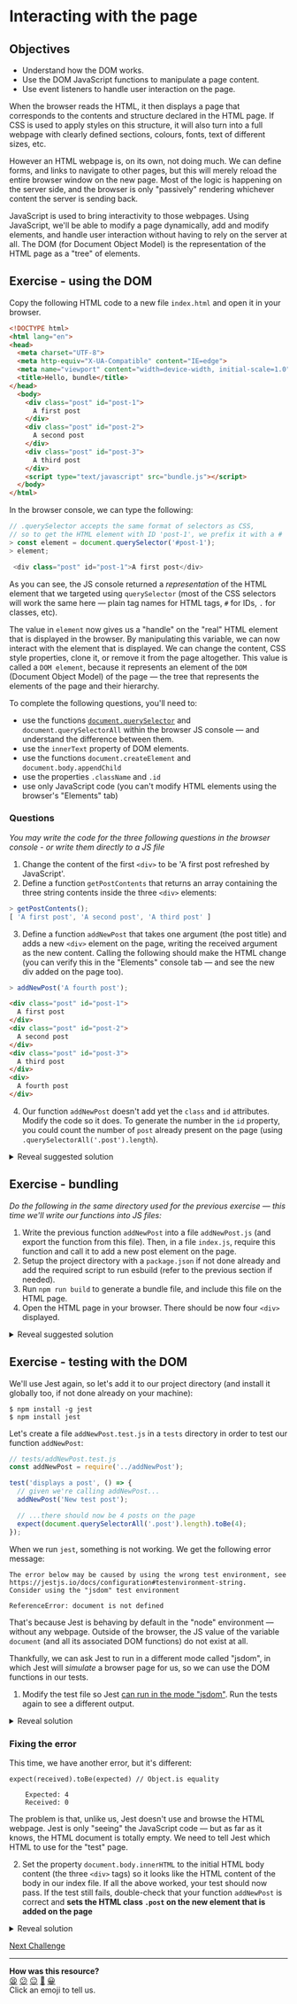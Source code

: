 # Interacting with the page

## Objectives

 * Understand how the DOM works.
 * Use the DOM JavaScript functions to manipulate a page content.
 * Use event listeners to handle user interaction on the page.

<!-- OMITTED -->

When the browser reads the HTML, it then displays a page that corresponds to the contents and structure declared in the HTML page. If CSS is used to apply styles on this structure, it will also turn into a full webpage with clearly defined sections, colours, fonts, text of different sizes, etc.

However an HTML webpage is, on its own, not doing much. We can define forms, and links to navigate to other pages, but this will merely reload the entire browser window on the new page. Most of the logic is happening on the server side, and the browser is only "passively" rendering whichever content the server is sending back.

JavaScript is used to bring interactivity to those webpages. Using JavaScript, we'll be able to modify a page dynamically, add and modify elements, and handle user interaction without having to rely on the server at all. The DOM (for Document Object Model) is the representation of the HTML page as a "tree" of elements.

## Exercise - using the DOM

Copy the following HTML code to a new file `index.html` and open it in your browser.

```html
<!DOCTYPE html>
<html lang="en">
<head>
  <meta charset="UTF-8">
  <meta http-equiv="X-UA-Compatible" content="IE=edge">
  <meta name="viewport" content="width=device-width, initial-scale=1.0">
  <title>Hello, bundle</title>
</head>
  <body>
    <div class="post" id="post-1">
      A first post
    </div>
    <div class="post" id="post-2">
      A second post
    </div>
    <div class="post" id="post-3">
      A third post
    </div>
    <script type="text/javascript" src="bundle.js"></script>
  </body>
</html>
```

In the browser console, we can type the following:

```javascript
// .querySelector accepts the same format of selectors as CSS,
// so to get the HTML element with ID 'post-1', we prefix it with a #
> const element = document.querySelector('#post-1'); 
> element;

 <div class="post" id="post-1">A first post</div>
```

As you can see, the JS console returned a *representation* of the HTML element that we targeted using `querySelector` (most of the CSS selectors will work the same here — plain tag names for HTML tags, `#` for IDs, `.` for classes, etc).

The value in `element` now gives us a "handle" on the "real" HTML element that is displayed in the browser. By manipulating this variable, we can now interact with the element that is displayed. We can change the content, CSS style properties, clone it, or remove it from the page altogether. This value is called a `DOM element`, because it represents an element of the `DOM` (Document Object Model) of the page — the tree that represents the elements of the page and their hierarchy. 

To complete the following questions, you'll need to:
 * use the functions [`document.querySelector`](https://developer.mozilla.org/en-US/docs/Web/API/Document/querySelector) and `document.querySelectorAll` within the browser JS console — and understand the difference between them.
 * use the `innerText` property of DOM elements.
 * use the functions `document.createElement` and `document.body.appendChild`
 * use the properties `.className` and `.id`
 * use only JavaScript code (you can't modify HTML elements using the browser's "Elements" tab)

### Questions

*You may write the code for the three following questions in the browser console - or write them directly to a JS file*

1. Change the content of the first `<div>` to be 'A first post refreshed by JavaScript'.
2. Define a function `getPostContents` that returns an array containing the three string contents inside the three `<div>` elements:

```javascript
> getPostContents();
[ 'A first post', 'A second post', 'A third post' ]
```

3. Define a function `addNewPost` that takes one argument (the post title) and adds a new `<div>` element on the page, writing the received argument as the new content. Calling the following should make the HTML change (you can verify this in the "Elements" console tab — and see the new div added on the page too).

```javascript
> addNewPost('A fourth post');
```

```html
<div class="post" id="post-1">
  A first post
</div>
<div class="post" id="post-2">
  A second post
</div>
<div class="post" id="post-3">
  A third post
</div>
<div>
  A fourth post
</div>
```

4. Our function `addNewPost` doesn't add yet the `class` and `id` attributes. Modify the code so it does. To generate the number in the `id` property, you could count the number of `post` already present on the page (using `.querySelectorAll('.post').length`).

<details>
  <summary>Reveal suggested solution</summary>

  1. Changing the content of the first div:
  ```js
  const element = document.querySelector('#post-1'); 
  element.innerText = 'A first post refreshed by JavaScript';
  ```

  2. The function `getPostsContents`:
  ```js
  const getPostsContents = () => {
    const elements = document.querySelectorAll('div');
    const contents = [];
    elements.forEach(element => {
      contents.push(element.innerText);
    });

    return contents;
  }
  ```

  3. The function `addNewPost`:
  ```js
  const addNewPost = (title) => {
    const newPostEl = document.createElement('div');
    // calculate the new number for the html ID
    const newId = document.querySelectorAll('.post').length + 1;

    newPostEl.innerText = title;
    newPostEl.className = 'post';
    newPostEl.id = 'post-' + newId;
    document.body.appendChild(newPostEl);
  }
  ```
</details>

## Exercise - bundling 

*Do the following in the same directory used for the previous exercise — this time we'll write our functions into JS files:*

1. Write the previous function `addNewPost` into a file `addNewPost.js` (and export the function from this file). Then, in a file `index.js`, require this function and call it to add a new post element on the page.
2. Setup the project directory with a `package.json` if not done already and add the required script to run esbuild (refer to the previous section if needed).
3. Run `npm run build` to generate a bundle file, and include this file on the HTML page.
4. Open the HTML page in your browser. There should be now four `<div>` displayed.

<details>
  <summary>Reveal suggested solution</summary>

  1. The file `addNewPost.js`:
  ```js
  const addNewPost = (title) => {
    const newPostEl = document.createElement('div');
    // calculate the new number for the html ID
    const newId = document.querySelectorAll('.post').length + 1;

    newPostEl.innerText = title;
    newPostEl.className = 'post';
    newPostEl.id = 'post-' + newId;
    document.body.appendChild(newPostEl);
  }

  module.exports = addNewPost;
  ```

  2. The file `index.js`
  ```js
  const addNewPost = require('./addNewPost');

  addNewPost('I am a new post');
  ```

  3. The `package.json` file with the "build" script added — yours might be slightly different:
  ```json
  {
    "dependencies": {
      "esbuild": "^0.13.12"
    },
    "scripts": {
      "build": "esbuild index.js --bundle --outfile=bundle.js --watch"
    },
    "name": "js-dom-exercise",
    "version": "1.0.0",
    "main": "index.js",
    "devDependencies": {},
    "author": "",
    "license": "ISC",
    "description": ""
  }
  ```
</details>

## Exercise - testing with the DOM

We'll use Jest again, so let's add it to our project directory (and install it globally too, if not done already on your machine):

```
$ npm install -g jest
$ npm install jest
```

Let's create a file `addNewPost.test.js` in a `tests` directory in order to test our function `addNewPost`:

```javascript
// tests/addNewPost.test.js
const addNewPost = require('../addNewPost');

test('displays a post', () => {
  // given we're calling addNewPost...
  addNewPost('New test post');

  // ...there should now be 4 posts on the page
  expect(document.querySelectorAll('.post').length).toBe(4);
});
```

When we run `jest`, something is not working. We get the following error message:

```
The error below may be caused by using the wrong test environment, see https://jestjs.io/docs/configuration#testenvironment-string.
Consider using the "jsdom" test environment

ReferenceError: document is not defined
```

That's because Jest is behaving by default in the "node" environment — without any webpage. Outside of the browser, the JS value of the variable `document` (and all its associated DOM functions) do not exist at all.

Thankfully, we can ask Jest to run in a different mode called "jsdom", in which Jest will *simulate* a browser page for us, so we can use the DOM functions in our tests.

1. Modify the test file so Jest [can run in the mode "jsdom"](https://jestjs.io/docs/configuration#testenvironment-string). Run the tests again to see a different output.

<details>
  <summary>Reveal solution</summary>
  
  We need to add the doc comment with `@jest-environment` *at the top of the file* as explained on the docs:
  ```js
  <!-- OMITTED -->

  const addNewPost = require('../addNewPost');

  test('displays a post', () => {
    // given we're calling addNewPost...
    addNewPost('New test post');

    // ...there should now be 4 posts on the page
    expect(document.querySelectorAll('.post').length).toBe(4);
  });
  ```
</details>

### Fixing the error

This time, we have another error, but it's different:

```
expect(received).toBe(expected) // Object.is equality

    Expected: 4
    Received: 0
```

The problem is that, unlike us, Jest doesn't use and browse the HTML webpage. Jest is only "seeing" the JavaScript code — but as far as it knows, the HTML document is totally empty. We need to tell Jest which HTML to use for the "test" page.

2. Set the property `document.body.innerHTML` to the initial HTML body content (the three `<div>` tags) so it looks like the HTML content of the body in our index file. If all the above worked, your test should now pass. If the test still fails, double-check that your function `addNewPost` is correct and **sets the HTML class `.post` on the new element that is added on the page**

<details>
<summary>Reveal solution</summary>

```javascript
<!-- OMITTED -->
const addNewPost = require('../addNewPost');

test('displays a user after a click', () => {
  document.body.innerHTML = `<div class="post" id="post-1">
      A first post
    </div>
    <div class="post" id="post-2">
      A second post
    </div>
    <div class="post" id="post-3">
      A third post
    </div>`;

  addNewPost('New test post');

  expect(document.querySelectorAll('.post').length).toBe(4);
});
```
</details>


[Next Challenge](04_user_interaction.md)

<!-- BEGIN GENERATED SECTION DO NOT EDIT -->

---

**How was this resource?**  
[😫](https://airtable.com/shrUJ3t7KLMqVRFKR?prefill_Repository=makersacademy/javascript-web-applications&prefill_File=contents/03_interacting_with_the_page.md&prefill_Sentiment=😫) [😕](https://airtable.com/shrUJ3t7KLMqVRFKR?prefill_Repository=makersacademy/javascript-web-applications&prefill_File=contents/03_interacting_with_the_page.md&prefill_Sentiment=😕) [😐](https://airtable.com/shrUJ3t7KLMqVRFKR?prefill_Repository=makersacademy/javascript-web-applications&prefill_File=contents/03_interacting_with_the_page.md&prefill_Sentiment=😐) [🙂](https://airtable.com/shrUJ3t7KLMqVRFKR?prefill_Repository=makersacademy/javascript-web-applications&prefill_File=contents/03_interacting_with_the_page.md&prefill_Sentiment=🙂) [😀](https://airtable.com/shrUJ3t7KLMqVRFKR?prefill_Repository=makersacademy/javascript-web-applications&prefill_File=contents/03_interacting_with_the_page.md&prefill_Sentiment=😀)  
Click an emoji to tell us.

<!-- END GENERATED SECTION DO NOT EDIT -->
